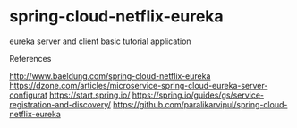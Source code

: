 # spring-cloud-netflix-eureka
eureka server and client basic tutorial application

References

http://www.baeldung.com/spring-cloud-netflix-eureka
https://dzone.com/articles/microservice-spring-cloud-eureka-server-configurat
https://start.spring.io/
https://spring.io/guides/gs/service-registration-and-discovery/
https://github.com/paralikarvipul/spring-cloud-netflix-eureka